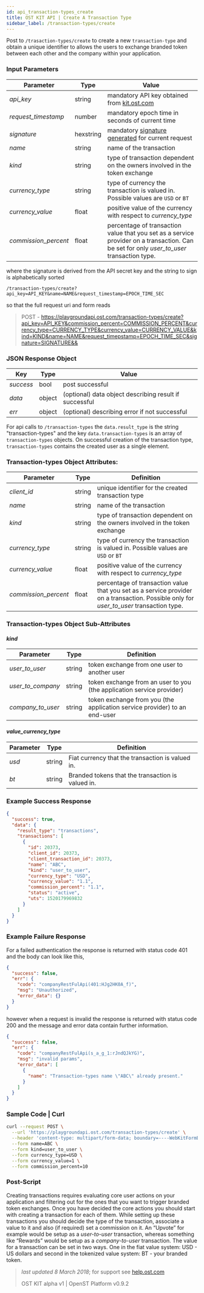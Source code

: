 ```yaml
---
id: api_transaction-types_create
title: OST KIT API | Create A Transaction Type
sidebar_label: /transaction-types/create
---
```


Post to `/trasaction-types/create` to create a new `transaction-type` and obtain a unique identifier to allows the users to exchange branded token between each other and the company within your application.  

### Input Parameters 
| Parameter           | Type   | Value                                               |
|---------------------|--------|-----------------------------------------------------|
| _api_key_           | string    | mandatory API key obtained from [kit.ost.com](https://kit.ost.com) |
| _request_timestamp_ | number    | mandatory epoch time in seconds of current time |
| _signature_         | hexstring | mandatory [signature generated]() for current request |
| _name_              | string    | name of the transaction |
| _kind_              | string    | type of transaction dependent on the owners involved in the token exchange|
| _currency_type_     | string    | type of currency the transaction is valued in. Possible values are `USD` or `BT`   |
| _currency_value_    | float     | positive value of the currency with respect to _currency_type_|
| _commission_percent_| float     | percentage of transaction value that you set as a service provider on a transaction. Can be set for only _user_to_user_ transaction type. |

where the signature is derived from the API secret key and the string to sign is alphabetically sorted

`/transaction-types/create?api_key=API_KEY&name=NAME&request_timestamp=EPOCH_TIME_SEC`

so that the full request uri and form reads

> POST - https://playgroundapi.ost.com/transaction-types/create?api_key=API_KEY&commission_percent=COMMISSION_PERCENT&currency_type=CURRENCY_TYPE&currency_value=CURRENCY_VALUE&kind=KIND&name=NAME&request_timepstamp=EPOCH_TIME_SEC&signature=SIGNATURE&&

### JSON Response Object

| Key        | Type   | Value      |
|------------|--------|------------|
| _success_  | bool   | post successful |
| _data_     | object | (optional) data object describing result if successful   |
| _err_      | object | (optional) describing error if not successful |

For api calls to `/transaction-types` the `data.result_type` is the string "transaction-types"
and the key `data.transaction-types` is an array of `transaction-types` objects.
On successful creation of the transaction type, `transaction-types` contains the created user as a single element.

### Transaction-types Object Attributes:

| Parameter           | Type   | Definition  |
|---------------------|--------|----------------------------------|
| _client_id_         | string | unique identifier for the created transaction type
| _name_              | string | name of the transaction |
| _kind_              | string | type of transaction dependent on the owners involved in the token exchange|
| _currency_type_     | string | type of currency the transaction is valued in. Possible values are `USD` or `BT`   |
| _currency_value_    | float  | positive value of the currency with respect to _currency_type_|
| _commission_percent_| float  | percentage of transaction value that you set as a service provider on a transaction. Possible only for _user_to_user_ transaction type. |


### Transaction-types Object Sub-Attributes

#### _kind_  
| Parameter       | Type   | Definition  |
|-----------------|--------|----------------------------------|
| _user_to_user_    | string | token exchange from one user to another user |
| _user_to_company_ | string | token exchange from an user to you (the application service provider) |
| _company_to_user_ | string | token exchange from you (the application service provider) to an end-user  |

#### _value_currency_type_ 
| Parameter | Type   | Definition  |
|-----------|--------|--------------------------------------------------------|
| _usd_       | string | Fiat currency that the transaction is valued in.   |
| _bt_        | string | Branded tokens that the transaction is valued in.  |


### Example Success Response

```json
{
  "success": true,
  "data": {
    "result_type": "transactions",
    "transactions": [
      {
        "id": 20373,
        "client_id": 20373,
        "client_transaction_id": 20373,
        "name": "ABC",
        "kind": "user_to_user",
        "currency_type": "USD",
        "currency_value": "1.1",
        "commission_percent": "1.1",
        "status": "active",
        "uts": 1520179969832
      }
    ]
  }
}

```


### Example Failure Response
For a failed authentication the response is returned with status code 401 and the body can look like this,

```json
{
  "success": false,
  "err": {
    "code": "companyRestFulApi(401:HJg2HK0A_f)",
    "msg": "Unauthorized",
    "error_data": {}
  }
}
```
however when a request is invalid the response is returned with status code 200 and the message and error data contain further information.
```json
{
  "success": false,
  "err": {
    "code": "companyRestFulApi(s_a_g_1:rJndQJkYG)",
    "msg": "invalid params",
    "error_data": [
      {
        "name": "Transaction-types name \"ABC\" already present."
      }
    ]
  }
}
```

### Sample Code | Curl
```bash
curl --request POST \
  --url 'https://playgroundapi.ost.com/transaction-types/create' \
  --header 'content-type: multipart/form-data; boundary=----WebKitFormBoundary7MA4YWxkTrZu0gW' \
  --form name=ABC \
  --form kind=user_to_user \
  --form currency_type=USD \
  --form currency_value=1 \
  --form commission_percent=10
```


### Post-Script 
Creating transactions requires evaluating core user actions on your application and filtering out for the ones that you want to trigger branded token exchanges. Once you have decided the core actions you should start with creating a transaction for each of them. While setting up these transactions you should decide the type of the transaction, associate a value to it and also (if required) set a commission on it. An “Upvote” for example would be setup as a _user-to-user_ transaction, whereas something like “Rewards”  would be setup as a _company-to-user_ transaction. The value for a transaction can be set in two ways. One in the fiat value system: USD - US dollars and second in the tokenized value system: BT - your branded token.

>_last updated 8 March 2018_; for support see [help.ost.com](help.ost.com)
>
> OST KIT alpha v1 | OpenST Platform v0.9.2